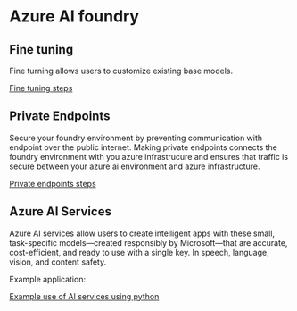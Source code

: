 # Azure AI foundry 




## Fine tuning 
Fine turning allows users to customize existing base models. 


[Fine tuning steps](https://github.com/udelblue/AI/blob/main/Azure%20ai%20foundry%20-%20Fine%20Tune%20Models/Azure_Fine_Tune_Instructions.md)


## Private Endpoints

Secure your foundry environment by preventing communication with endpoint over the public internet. Making private endpoints connects the foundry environment with you azure infrastrucure and ensures that traffic is secure between your azure ai environment and azure infrastructure. 

[Private endpoints steps](https://github.com/udelblue/AI/blob/main/Azure%20ai%20foundry%20-%20Private%20Endpoints/Azure%20AI%20endpoint%20management.pdf)

## Azure AI Services
Azure AI services allow users to create intelligent apps with these small, task-specific models—created responsibly by Microsoft—that are accurate, cost-efficient, and ready to use with a single key. In speech, language, vision, and content safety. 

Example application: 

[Example use of AI services using python](https://github.com/udelblue/AI-Azure-Services)